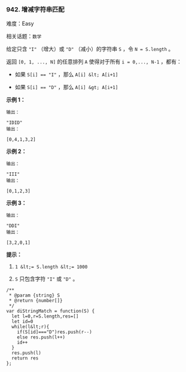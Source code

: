 ### 942. 增减字符串匹配

难度：Easy

相关话题：`数学`

给定只含 `"I"` （增大）或  `"D"` （减小）的字符串 `S` ，令 `N = S.length` 。



返回 `[0, 1, ..., N]` 的任意排列 `A` 使得对于所有 `i = 0,..., N-1` ，都有：





* 如果 `S[i] == "I"` ，那么 `A[i] &lt; A[i+1]` 

* 如果 `S[i] == "D"` ，那么 `A[i] &gt; A[i+1]` 









 **示例 1：** 





```
输出：

"IDID"
输出：

[0,4,1,3,2]

```

 **示例 2：** 





```
输出：

"III"
输出：

[0,1,2,3]

```

 **示例 3：** 





```
输出：

"DDI"
输出：

[3,2,0,1]
```





 **提示：** 





1.  `1 &lt;= S.length &lt;= 1000` 

2.  `S`  只包含字符 `"I"` 或 `"D"` 。






```
/**
 * @param {string} S
 * @return {number[]}
 */
var diStringMatch = function(S) {
  let l=0,r=S.length,res=[]
  let id=0
  while(l&lt;r){
    if(S[id]==="D")res.push(r--)
    else res.push(l++)
    id++
  }
  res.push(l)
  return res
};



```

